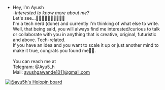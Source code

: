 - Hey, I’m Ayush  <br/>
-_Interested to know more about me?_<br/>
Let's see...🤔🧑🏻‍💻🧑🏻‍💻🧑🏻‍💻<br/>
I'm a tech nerd (done) and currently I'm thinking of what else to write.<br/>
Well, that being said, you will always find me interested/curious to talk or collaborate with you in anything that is creative, original, futuristic and above. Tech-related.<br/>
If you have an idea and you want to scale it up or just another mind to make it true, congrats you found me✌🏻.
<br/><br/>
You can reach me at<br/>
Telegram:  @Ayu5_h<br/>
Mail:  ayushgawande1011@gmail.com<br/>

[![@ayu5h's Holopin board](https://holopin.me/ayu5h)](https://holopin.io/@ayu5h)


<!---
Ayu5-h/Ayu5-h is a ✨ special ✨ repository because its `README.md` (this file) appears on your GitHub profile.
You can click the Preview link to take a look at your changes.
--->
